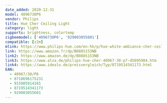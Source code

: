 ```yaml
---
date_added: 2020-12-31
model: 4096730P6
vendor: Philips
title: Hue Cher Ceiling Light
category: light
supports: brightness, colortemp
zigbeemodel: ['4096730P6', '929003055601']
compatible: [z2m]
mlink: https://www.philips-hue.com/en-hk/p/hue-white-ambiance-cher-ceiling-light/4096730P6
link: https://www.amazon.fr/dp/B088S153NB
link2: https://www.amazon.de/dp/B088S153NB
link3: https://www.alza.de/philips-hue-cher-40967-30-p7-d5095984.htm
link4: https://www.idealo.de/preisvergleich/Typ/8719514341173.html
EAN: 
  - 40967/30/P6
  - 8718696175231
  - 915005914101
  - 8719514341173
  - 929003055601
---
```

